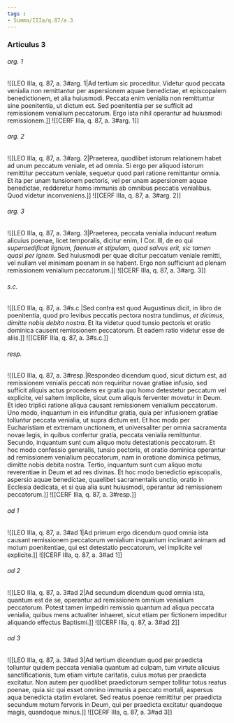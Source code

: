 ```yaml
---
tags : 
- Summa/IIIa/q.87/a.3
---
```


### Articulus 3

###### arg. 1
![[LEO IIIa, q. 87, a. 3#arg. 1|Ad tertium sic proceditur. Videtur quod peccata venialia non remittantur per aspersionem aquae benedictae, et episcopalem benedictionem, et alia huiusmodi. Peccata enim venialia non remittuntur sine poenitentia, ut dictum est. Sed poenitentia per se sufficit ad remissionem venialium peccatorum. Ergo ista nihil operantur ad huiusmodi remissionem.]]
![[CERF IIIa, q. 87, a. 3#arg. 1]]

###### arg. 2
![[LEO IIIa, q. 87, a. 3#arg. 2|Praeterea, quodlibet istorum relationem habet ad unum peccatum veniale, et ad omnia. Si ergo per aliquod istorum remittitur peccatum veniale, sequetur quod pari ratione remittantur omnia. Et ita per unam tunsionem pectoris, vel per unam aspersionem aquae benedictae, redderetur homo immunis ab omnibus peccatis venialibus. Quod videtur inconveniens.]]
![[CERF IIIa, q. 87, a. 3#arg. 2]]

###### arg. 3
![[LEO IIIa, q. 87, a. 3#arg. 3|Praeterea, peccata venialia inducunt reatum alicuius poenae, licet temporalis, dicitur enim, I Cor. III, de eo qui *superaedificat lignum, faenum et stipulam, quod salvus erit, sic tamen quasi per ignem*. Sed huiusmodi per quae dicitur peccatum veniale remitti, vel nullam vel minimam poenam in se habent. Ergo non sufficiunt ad plenam remissionem venialium peccatorum.]]
![[CERF IIIa, q. 87, a. 3#arg. 3]]

###### s.c.
![[LEO IIIa, q. 87, a. 3#s.c.|Sed contra est quod Augustinus dicit, in libro de poenitentia, quod pro levibus peccatis pectora nostra tundimus, *et dicimus, dimitte nobis debita nostra*. Et ita videtur quod tunsio pectoris et oratio dominica causent remissionem peccatorum. Et eadem ratio videtur esse de aliis.]]
![[CERF IIIa, q. 87, a. 3#s.c.]]

###### resp.
![[LEO IIIa, q. 87, a. 3#resp.|Respondeo dicendum quod, sicut dictum est, ad remissionem venialis peccati non requiritur novae gratiae infusio, sed sufficit aliquis actus procedens ex gratia quo homo detestetur peccatum vel explicite, vel saltem implicite, sicut cum aliquis ferventer movetur in Deum. Et ideo triplici ratione aliqua causant remissionem venialium peccatorum. Uno modo, inquantum in eis infunditur gratia, quia per infusionem gratiae tolluntur peccata venialia, ut supra dictum est. Et hoc modo per Eucharistiam et extremam unctionem, et universaliter per omnia sacramenta novae legis, in quibus confertur gratia, peccata venialia remittuntur. Secundo, inquantum sunt cum aliquo motu detestationis peccatorum. Et hoc modo confessio generalis, tunsio pectoris, et oratio dominica operantur ad remissionem venialium peccatorum, nam in oratione dominica petimus, dimitte nobis debita nostra. Tertio, inquantum sunt cum aliquo motu reverentiae in Deum et ad res divinas. Et hoc modo benedictio episcopalis, aspersio aquae benedictae, quaelibet sacramentalis unctio, oratio in Ecclesia dedicata, et si qua alia sunt huiusmodi, operantur ad remissionem peccatorum.]]
![[CERF IIIa, q. 87, a. 3#resp.]]

###### ad 1
![[LEO IIIa, q. 87, a. 3#ad 1|Ad primum ergo dicendum quod omnia ista causant remissionem peccatorum venialium inquantum inclinant animam ad motum poenitentiae, qui est detestatio peccatorum, vel implicite vel explicite.]]
![[CERF IIIa, q. 87, a. 3#ad 1]]

###### ad 2
![[LEO IIIa, q. 87, a. 3#ad 2|Ad secundum dicendum quod omnia ista, quantum est de se, operantur ad remissionem omnium venialium peccatorum. Potest tamen impediri remissio quantum ad aliqua peccata venialia, quibus mens actualiter inhaeret, sicut etiam per fictionem impeditur aliquando effectus Baptismi.]]
![[CERF IIIa, q. 87, a. 3#ad 2]]

###### ad 3
![[LEO IIIa, q. 87, a. 3#ad 3|Ad tertium dicendum quod per praedicta tolluntur quidem peccata venialia quantum ad culpam, tum virtute alicuius sanctificationis, tum etiam virtute caritatis, cuius motus per praedicta excitatur. Non autem per quodlibet praedictorum semper tollitur totus reatus poenae, quia sic qui esset omnino immunis a peccato mortali, aspersus aqua benedicta statim evolaret. Sed reatus poenae remittitur per praedicta secundum motum fervoris in Deum, qui per praedicta excitatur quandoque magis, quandoque minus.]]
![[CERF IIIa, q. 87, a. 3#ad 3]]

